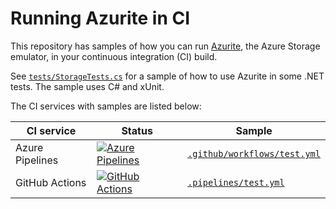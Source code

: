 # Running Azurite in CI

This repository has samples of how you can run [Azurite](https://github.com/Azure/Azurite), the Azure Storage emulator, in your continuous integration (CI) build.

See [`tests/StorageTests.cs`](tests/StorageTests.cs) for a sample of how to use Azurite in some .NET tests. The sample uses C# and xUnit.

The CI services with samples are listed below:

| CI service      | Status                                                                                                                                                                                 | Sample                                                             |
| --------------- | -------------------------------------------------------------------------------------------------------------------------------------------------------------------------------------- | ------------------------------------------------------------------ |
| Azure Pipelines | [![Azure Pipelines](https://dev.azure.com/joelverhagen/oss/_apis/build/status%2Fjoelverhagen.azurite-sample)](https://dev.azure.com/joelverhagen/oss/_build?definitionId=1&_a=summary) | [`.github/workflows/test.yml`](.github/workflows/test.yml#L37-L46) |
| GitHub Actions  | [![GitHub Actions](https://github.com/joelverhagen/azurite-sample/actions/workflows/test.yml/badge.svg)](https://github.com/joelverhagen/azurite-sample/actions/workflows/test.yml)    | [`.pipelines/test.yml`](.pipelines/test.yml#L32-L40)                       |


